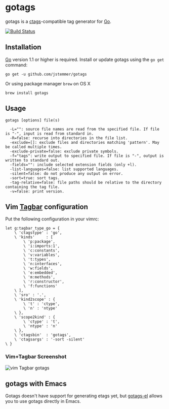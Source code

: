 # gotags

gotags is a [ctags][]-compatible tag generator for [Go][].

[![Build Status](https://travis-ci.org/jstemmer/gotags.svg?branch=master)](http://travis-ci.org/jstemmer/gotags)

## Installation

[Go][] version 1.1 or higher is required. Install or update gotags using the
`go get` command:

	go get -u github.com/jstemmer/gotags

Or using package manager `brew` on OS X

	brew install gotags

## Usage

    gotags [options] file(s)

      -L="": source file names are read from the specified file. If file is "-", input is read from standard in.
      -R=false: recurse into directories in the file list.
      -exclude=[]: exclude files and directories matching 'pattern'. May be called multiple times.
      -exclude-private=false: exclude private symbols.
      -f="tags": write output to specified file. If file is "-", output is written to standard out.
      -fields="": include selected extension fields (only +l).
      -list-languages=false: list supported languages.
      -silent=false: do not produce any output on error.
      -sort=true: sort tags.
      -tag-relative=false: file paths should be relative to the directory containing the tag file.
      -v=false: print version.

## Vim [Tagbar][] configuration

Put the following configuration in your vimrc:

	let g:tagbar_type_go = {
		\ 'ctagstype' : 'go',
		\ 'kinds'     : [
			\ 'p:package',
			\ 'i:imports:1',
			\ 'c:constants',
			\ 'v:variables',
			\ 't:types',
			\ 'n:interfaces',
			\ 'w:fields',
			\ 'e:embedded',
			\ 'm:methods',
			\ 'r:constructor',
			\ 'f:functions'
		\ ],
		\ 'sro' : '.',
		\ 'kind2scope' : {
			\ 't' : 'ctype',
			\ 'n' : 'ntype'
		\ },
		\ 'scope2kind' : {
			\ 'ctype' : 't',
			\ 'ntype' : 'n'
		\ },
		\ 'ctagsbin'  : 'gotags',
		\ 'ctagsargs' : '-sort -silent'
	\ }

### Vim+Tagbar Screenshot
![vim Tagbar gotags](http://stemmertech.com/images/gotags-1.0.0-screenshot.png)

## gotags with Emacs

Gotags doesn't have support for generating etags yet, but
[gotags-el](https://github.com/craig-ludington/gotags-el) allows you to use
gotags directly in Emacs.

[ctags]: http://ctags.sourceforge.net
[go]: http://golang.org
[tagbar]: http://majutsushi.github.com/tagbar/
[screenshot]: https://github.com/jstemmer/gotags/gotags-1.0.0-screenshot.png
